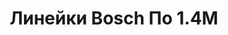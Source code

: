 ---
id: '19'
title: Линейки Bosch По 1.4М
description: Залог 2000 рублей
price: '200'
order: 19
default_thumbnail_image: images/IMG_20210204_153154.jpg
default_original_image: images/IMG_20210204_153154_sm.jpg
category: content/category/06izmer.md
featured: true
layout: product
---
